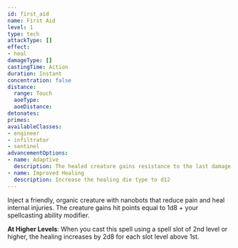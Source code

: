 ```yaml
---
id: first_aid
name: First Aid
level: 1
type: tech
attackType: []
effect:
- heal
damageType: []
castingTime: Action
duration: Instant
concentration: false
distance:
  range: Touch
  aoeType: 
  aoeDistance: 
detonates: 
primes: 
availableClasses:
- engineer
- infiltrator
- sentinel
advancementOptions:
- name: Adaptive
  description: The healed creature gains resistance to the last damage type it suffered. This effect lasts for 1 minute.
- name: Improved Healing
  description: Increase the healing die type to d12
---
```

Inject a friendly, organic creature with nanobots that reduce pain and heal internal injuries. The creature gains hit points
equal to 1d8 + your spellcasting ability modifier.

__At Higher Levels__: When you cast this spell using a spell slot of 2nd level or higher, the healing increases
by 2d8 for each slot level above 1st.
